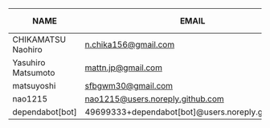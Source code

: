 |        NAME        |                       EMAIL                       | +(APPEND) | -(DELETE) |
|--------------------|---------------------------------------------------|-----------|-----------|
| CHIKAMATSU Naohiro | n.chika156@gmail.com                              |      4663 |      1259 |
| Yasuhiro Matsumoto | mattn.jp@gmail.com                                |        19 |        32 |
| matsuyoshi         | sfbgwm30@gmail.com                                |         5 |         6 |
| nao1215            | nao1215@users.noreply.github.com                  |         5 |         4 |
| dependabot[bot]    | 49699333+dependabot[bot]@users.noreply.github.com |         0 |         0 |

